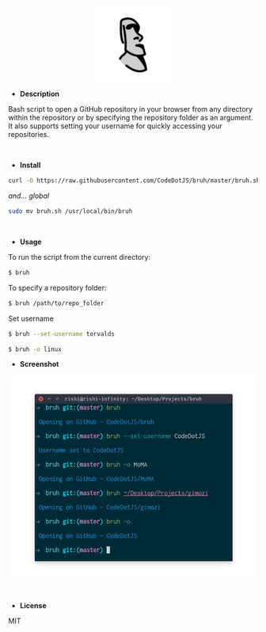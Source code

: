 <p align="center"><img width="30%" src="images/E216.svg" alt=""></p>

- __Description__

 Bash script to open a GitHub repository in your browser from any directory within the repository or by specifying the repository folder as an argument. It also supports setting your username for quickly accessing your repositories.

<br>

- __Install__

```sh
curl -O https://raw.githubusercontent.com/CodeDotJS/bruh/master/bruh.sh && chmod +x bruh.sh
```

*and... global*

```sh
sudo mv bruh.sh /usr/local/bin/bruh
```

<br>

- __Usage__

To run the script from the current directory:

```sh
$ bruh
```

To specify a repository folder:

```sh
$ bruh /path/to/repo_folder
```

Set username

```sh
$ bruh --set-username torvalds
```

```sh
$ bruh -o linux
```

- __Screenshot__

<p align="center"><img src="images/bru.png" alt=""></p>

<br>

- __License__

MIT
